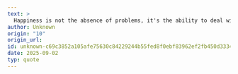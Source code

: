 ```yaml
---
text: >
  Happiness is not the absence of problems, it's the ability to deal with them.
author: Unknown
origin: "10"
origin_url: 
id: unknown-c69c3852a105afe75630c84229244b55fed8f0ebf83962ef2fb450d33344b14d
date: 2025-09-02
typ: quote
---
```

